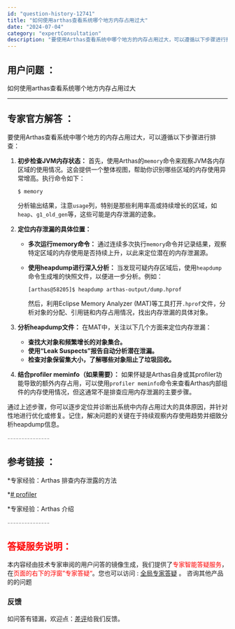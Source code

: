 ```yaml
---
id: "question-history-12741"
title: "如何使用arthas查看系统哪个地方内存占用过大"
date: "2024-07-04"
category: "expertConsultation"
description: "要使用Arthas查看系统中哪个地方的内存占用过大，可以遵循以下步骤进行排查：1. **初步检查JVM内存状态：**   首先，使用Arthas的`memory`命令来观察JVM各内存区域的使用情况。这会提供一个整体视图，帮助你识别哪些区域的内存使用异常增高。执行命令如下：   ```   $ me"
---
```


## 用户问题 ： 
 如何使用arthas查看系统哪个地方内存占用过大  

---------------
## 专家官方解答 ：

要使用Arthas查看系统中哪个地方的内存占用过大，可以遵循以下步骤进行排查：

1. **初步检查JVM内存状态：**
   首先，使用Arthas的`memory`命令来观察JVM各内存区域的使用情况。这会提供一个整体视图，帮助你识别哪些区域的内存使用异常增高。执行命令如下：
   ```
   $ memory
   ```
   分析输出结果，注意`usage`列，特别是那些利用率高或持续增长的区域，如`heap`、`g1_old_gen`等，这些可能是内存泄漏的迹象。

2. **定位内存泄漏的具体位置：**
   - **多次运行memory命令：** 通过连续多次执行`memory`命令并记录结果，观察特定区域的内存使用是否持续上升，以此来定位潜在的内存泄漏源。
   
   - **使用heapdump进行深入分析：** 当发现可疑内存区域后，使用`heapdump`命令生成堆的快照文件，以便进一步分析。例如：
     ```
     [arthas@58205]$ heapdump arthas-output/dump.hprof
     ```
     然后，利用Eclipse Memory Analyzer (MAT)等工具打开`.hprof`文件，分析对象的分配、引用链和内存占用情况，找出内存泄漏的具体对象。

3. **分析heapdump文件：**
   在MAT中，关注以下几个方面来定位内存泄漏：
   - **查找大对象和频繁增长的对象集合。**
   - **使用“Leak Suspects”报告自动分析潜在泄漏。**
   - **检查对象保留集大小，了解哪些对象阻止了垃圾回收。**

4. **结合profiler meminfo（如果需要）：**
   如果怀疑是Arthas自身或其profiler功能导致的额外内存占用，可以使用`profiler meminfo`命令来查看Arthas内部组件的内存使用情况，但这通常不是排查应用内存泄漏的主要步骤。

通过上述步骤，你可以逐步定位并诊断出系统中内存占用过大的具体原因，并针对性地进行优化或修复。记住，解决问题的关键在于持续观察内存使用趋势并细致分析heapdump信息。


<font color="#949494">---------------</font> 


## 参考链接 ：

*专家经验：Arthas 排查内存泄露的方法 
 
 *[# profiler](https://github.com/alibaba/arthas/tree/master/site/docs/doc/profiler.md)
 
 *专家经验：Arthas 介绍 


 <font color="#949494">---------------</font> 
 


## <font color="#FF0000">答疑服务说明：</font> 

本内容经由技术专家审阅的用户问答的镜像生成，我们提供了<font color="#FF0000">专家智能答疑服务</font>，在<font color="#FF0000">页面的右下的浮窗”专家答疑“</font>。您也可以访问 : [全局专家答疑](https://answer.opensource.alibaba.com/docs/intro) 。 咨询其他产品的的问题

### 反馈
如问答有错漏，欢迎点：[差评](https://ai.nacos.io/user/feedbackByEnhancerGradePOJOID?enhancerGradePOJOId=16066)给我们反馈。
